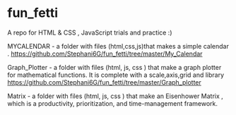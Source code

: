 # fun_fetti
A repo for HTML &amp; CSS  , JavaScript trials and practice :)

MYCALENDAR - a folder with files (html,css,js)that makes a simple calendar .
https://github.com/Stephani6G/fun_fetti/tree/master/My_Calendar

Graph_Plotter - a folder with files (html, js, css ) that make a graph plotter for  mathematical functions. It is complete with a scale,axis,grid and library
https://github.com/Stephani6G/fun_fetti/tree/master/Graph_plotter
 
Matrix - a folder with files (html, js, css ) that make an Eisenhower Matrix , which is a productivity, prioritization, and time-management framework.
